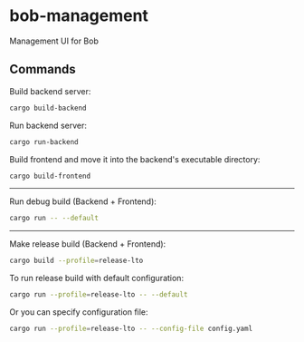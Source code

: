# bob-management

Management UI for Bob

## Commands

Build backend server:

```sh
cargo build-backend
```

Run backend server:

```sh
cargo run-backend
```

Build frontend and move it into the backend's executable directory:

```sh
cargo build-frontend
```

---

Run debug build (Backend + Frontend):

```sh
cargo run -- --default
```

---

Make release build (Backend + Frontend):

```sh
cargo build --profile=release-lto
```

To run release build with default configuration:

```sh
cargo run --profile=release-lto -- --default
```

Or you can specify configuration file:

```sh
cargo run --profile=release-lto -- --config-file config.yaml
```
